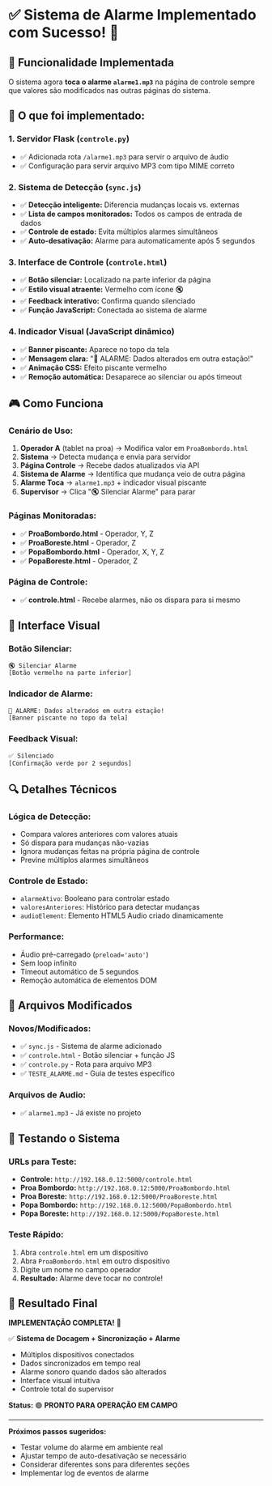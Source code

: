 # ✅ Sistema de Alarme Implementado com Sucesso! 🚨

## 🎯 Funcionalidade Implementada

O sistema agora **toca o alarme `alarme1.mp3`** na página de controle sempre que valores são modificados nas outras páginas do sistema.

## 🔧 O que foi implementado:

### 1. **Servidor Flask** (`controle.py`)
- ✅ Adicionada rota `/alarme1.mp3` para servir o arquivo de áudio
- ✅ Configuração para servir arquivo MP3 com tipo MIME correto

### 2. **Sistema de Detecção** (`sync.js`)
- ✅ **Detecção inteligente:** Diferencia mudanças locais vs. externas
- ✅ **Lista de campos monitorados:** Todos os campos de entrada de dados
- ✅ **Controle de estado:** Evita múltiplos alarmes simultâneos
- ✅ **Auto-desativação:** Alarme para automaticamente após 5 segundos

### 3. **Interface de Controle** (`controle.html`)
- ✅ **Botão silenciar:** Localizado na parte inferior da página
- ✅ **Estilo visual atraente:** Vermelho com ícone 🔇
- ✅ **Feedback interativo:** Confirma quando silenciado
- ✅ **Função JavaScript:** Conectada ao sistema de alarme

### 4. **Indicador Visual** (JavaScript dinâmico)
- ✅ **Banner piscante:** Aparece no topo da tela
- ✅ **Mensagem clara:** "🚨 ALARME: Dados alterados em outra estação!"
- ✅ **Animação CSS:** Efeito piscante vermelho
- ✅ **Remoção automática:** Desaparece ao silenciar ou após timeout

## 🎮 Como Funciona

### **Cenário de Uso:**
1. **Operador A** (tablet na proa) → Modifica valor em `ProaBombordo.html`
2. **Sistema** → Detecta mudança e envia para servidor
3. **Página Controle** → Recebe dados atualizados via API
4. **Sistema de Alarme** → Identifica que mudança veio de outra página
5. **Alarme Toca** → `alarme1.mp3` + indicador visual piscante
6. **Supervisor** → Clica "🔇 Silenciar Alarme" para parar

### **Páginas Monitoradas:**
- ✅ **ProaBombordo.html** - Operador, Y, Z
- ✅ **ProaBoreste.html** - Operador, Z  
- ✅ **PopaBombordo.html** - Operador, X, Y, Z
- ✅ **PopaBoreste.html** - Operador, Z

### **Página de Controle:**
- ✅ **controle.html** - Recebe alarmes, não os dispara para si mesmo

## 🎨 Interface Visual

### **Botão Silenciar:**
```html
🔇 Silenciar Alarme
[Botão vermelho na parte inferior]
```

### **Indicador de Alarme:**
```html
🚨 ALARME: Dados alterados em outra estação!
[Banner piscante no topo da tela]
```

### **Feedback Visual:**
```html
✅ Silenciado
[Confirmação verde por 2 segundos]
```

## 🔍 Detalhes Técnicos

### **Lógica de Detecção:**
- Compara valores anteriores com valores atuais
- Só dispara para mudanças não-vazias
- Ignora mudanças feitas na própria página de controle
- Previne múltiplos alarmes simultâneos

### **Controle de Estado:**
- `alarmeAtivo`: Booleano para controlar estado
- `valoresAnteriores`: Histórico para detectar mudanças
- `audioElement`: Elemento HTML5 Audio criado dinamicamente

### **Performance:**
- Áudio pré-carregado (`preload='auto'`)
- Sem loop infinito
- Timeout automático de 5 segundos
- Remoção automática de elementos DOM

## 📁 Arquivos Modificados

### **Novos/Modificados:**
- ✅ `sync.js` - Sistema de alarme adicionado
- ✅ `controle.html` - Botão silenciar + função JS
- ✅ `controle.py` - Rota para arquivo MP3
- ✅ `TESTE_ALARME.md` - Guia de testes específico

### **Arquivos de Audio:**
- ✅ `alarme1.mp3` - Já existe no projeto

## 🧪 Testando o Sistema

### **URLs para Teste:**
- **Controle:** `http://192.168.0.12:5000/controle.html`
- **Proa Bombordo:** `http://192.168.0.12:5000/ProaBombordo.html`
- **Proa Boreste:** `http://192.168.0.12:5000/ProaBoreste.html`
- **Popa Bombordo:** `http://192.168.0.12:5000/PopaBombordo.html`
- **Popa Boreste:** `http://192.168.0.12:5000/PopaBoreste.html`

### **Teste Rápido:**
1. Abra `controle.html` em um dispositivo
2. Abra `ProaBombordo.html` em outro dispositivo  
3. Digite um nome no campo operador
4. **Resultado:** Alarme deve tocar no controle!

## 🎉 Resultado Final

**IMPLEMENTAÇÃO COMPLETA!** 🎊

✅ **Sistema de Docagem + Sincronização + Alarme**
- Múltiplos dispositivos conectados
- Dados sincronizados em tempo real
- Alarme sonoro quando dados são alterados
- Interface visual intuitiva
- Controle total do supervisor

**Status:** 🟢 **PRONTO PARA OPERAÇÃO EM CAMPO**

---

**Próximos passos sugeridos:**
- Testar volume do alarme em ambiente real
- Ajustar tempo de auto-desativação se necessário  
- Considerar diferentes sons para diferentes seções
- Implementar log de eventos de alarme 